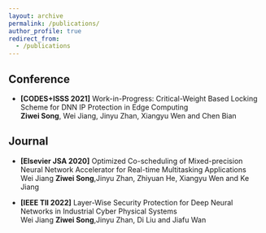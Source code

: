 ```yaml
---
layout: archive
permalink: /publications/
author_profile: true
redirect_from: 
  - /publications
---
```


<!--title: "Publications"-->
<!--https://htmlcolorcodes.com/color-names/-->

<!--
* <span style="color:crimson">**[IEEE TMC 2020]**</span> Supremo: Cloud-Assisted Low-Latency Super-Resolution in Mobile Devices [pdf] (to appear)\
    **Juheon Yi**, <span style="color:lightgray">Seongwon Kim, Joongheon Kim, and Sunghyun Choi</span>
-->
## Conference
* **[CODES+ISSS 2021]** Work-in-Progress: Critical-Weight Based Locking Scheme for DNN IP Protection in Edge Computing  
**Ziwei Song**, Wei Jiang, Jinyu Zhan, Xiangyu Wen and Chen Bian


## Journal
* **[Elsevier JSA 2020]** Optimized Co-scheduling of Mixed-precision Neural Network Accelerator for Real-time Multitasking Applications \
Wei Jiang **Ziwei Song**,Jinyu Zhan, Zhiyuan He, Xiangyu Wen and Ke Jiang

* **[IEEE TII 2022]** Layer-Wise Security Protection for Deep Neural Networks in Industrial Cyber Physical Systems \
Wei Jiang **Ziwei Song**,Jinyu Zhan, Di Liu and Jiafu Wan 
